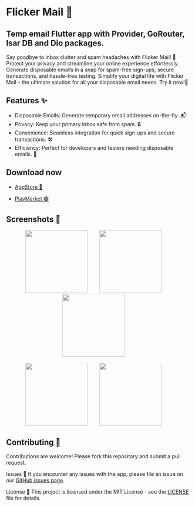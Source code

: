 # Flicker Mail 📧

## Temp email Flutter app with Provider, GoRouter, Isar DB and Dio packages.

Say goodbye to inbox clutter and spam headaches with Flicker Mail! 🚀  Protect your privacy and streamline your online experience effortlessly. Generate disposable emails in a snap for spam-free sign-ups, secure transactions, and hassle-free testing. Simplify your digital life with Flicker Mail – the ultimate solution for all your disposable email needs. Try it now!🌟

## Features ✨

* Disposable Emails: Generate temporary email addresses on-the-fly. 📬
* Privacy: Keep your primary inbox safe from spam. 🔒
* Convenience: Seamless integration for quick sign-ups and secure transactions. 🛠️
* Efficiency: Perfect for developers and testers needing disposable emails. 🚧

## Download now

* [AppStore 🍏](https://apps.apple.com/us/app/flicker-mail/id6476929326) 

* [PlayMarket 🟢](https://play.google.com/store/apps/details?id=com.flickermail.app) 

## Screenshots  📸

<p align="center">
  <img src="https://github.com/user-attachments/assets/f69597dd-170d-4c77-b0d9-d7ef88678e63" width=170>
  &nbsp;&nbsp;&nbsp;&nbsp;&nbsp;&nbsp;
  <img src="https://github.com/user-attachments/assets/39e0093f-0553-4036-824e-6410aadd00aa" width=170>
  &nbsp;&nbsp;&nbsp;&nbsp;&nbsp;&nbsp;
  <img src="https://github.com/user-attachments/assets/8a34b15f-597e-4cf7-987d-2679105aba21" width=170>
  &nbsp;&nbsp;&nbsp;&nbsp;&nbsp;&nbsp;

</p>
<p align="center">
  <img src="https://github.com/user-attachments/assets/7dafc1a6-f61a-4281-bb1d-fec15a3c0190" width=170>
  &nbsp;&nbsp;&nbsp;&nbsp;&nbsp;&nbsp;
    <img src="https://github.com/user-attachments/assets/213fc715-0646-4a0d-b9a4-c07d103a4eeb" width=170>
  &nbsp;&nbsp;&nbsp;&nbsp;&nbsp;&nbsp;
</p>

## Contributing 🌱
Contributions are welcome! Please fork this repository and submit a pull request.

Issues 🐛
If you encounter any issues with the app, please file an issue on our [GitHub issues page](https://github.com/vladyslav-alisov/flicker_mail/issues).

License 📝
This project is licensed under the MIT License - see the [LICENSE](https://github.com/vladyslav-alisov/flicker_mail?tab=MIT-1-ov-file#) file for details.
